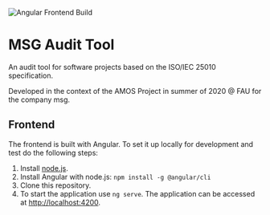 ![Angular Frontend Build](https://github.com/Kexplx/msg-audit-tool/workflows/Angular%20Frontend%20build/badge.svg)
# MSG Audit Tool
An audit tool for software projects based on the ISO/IEC 25010 specification.

Developed in the context of the AMOS Project in summer of 2020 @ FAU for the company msg.

## Frontend

The frontend is built with Angular. To set it up locally for development and test do the following steps:

1. Install [node.js](https://nodejs.org/en/).
2. Install Angular with node.js: `npm install -g @angular/cli`
3. Clone this repository.
4. To start the application use `ng serve`. The application can be accessed at [http://localhost:4200](http://localhost:4200).

